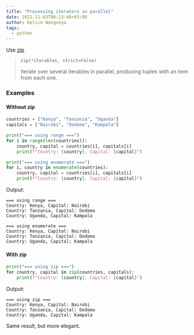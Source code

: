 ```yaml
---
title: "Processing iterators in parallel"
date: 2021-11-03T06:13:46+03:00
author: Kelvin Wangonya
tags:
  - python
---
```


Use [zip](https://docs.python.org/3/library/functions.html#zip)

> `zip(*iterables, strict=False)`
>
> Iterate over several iterables in parallel, producing tuples with an item from each one.

### Examples

#### Without zip

```py
countries = ["Kenya", "Tanzania", "Uganda"]
capitals = ["Nairobi", "Dodoma", "Kampala"]

print("=== using range ===")
for i in range(len(countries)):
    country, capital = countries[i], capitals[i]
    print(f"Country: {country}, Capital: {capital}")

print("=== using enumerate ===")
for i, country in enumerate(countries):
    country, capital = countries[i], capitals[i]
    print(f"Country: {country}, Capital: {capital}")
```

Output:

```
=== using range ===
Country: Kenya, Capital: Nairobi
Country: Tanzania, Capital: Dodoma
Country: Uganda, Capital: Kampala

=== using enumerate ===
Country: Kenya, Capital: Nairobi
Country: Tanzania, Capital: Dodoma
Country: Uganda, Capital: Kampala
```

#### With zip

```py
print("=== using zip ===")
for country, capital in zip(countries, capitals):
    print(f"Country: {country}, Capital: {capital}")
```

Output:

```
=== using zip ===
Country: Kenya, Capital: Nairobi
Country: Tanzania, Capital: Dodoma
Country: Uganda, Capital: Kampala
```

Same result, but more elegant.
